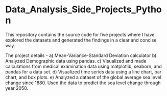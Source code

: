 # Data_Analysis_Side_Projects_Python
This repository contains the source code for five projects where I have explored the datasets and generated the findings in a clear and concise way.

The project details -
a) Mean-Variance-Standard Deviation calculator
b) Analyzed Demographic data using pandas.
c) Visualized and made calculations from medical examination data using matplotlib, seaborn, and pandas for a data set.
d) Visualized time series data using a line chart, bar chart, and box plots.
e) Analyzed a dataset of the global average sea level change since 1880. Used the data to predict the sea level change through year 2050.
